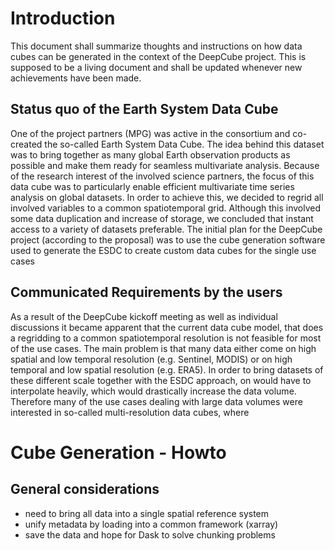 # Introduction

This document shall summarize thoughts and instructions on how data cubes can be generated in the context of the DeepCube project. 
This is supposed to be a living document and shall be updated whenever new achievements have been made. 

## Status quo of the Earth System Data Cube

One of the project partners (MPG) was active in the consortium and co-created the so-called Earth System Data Cube. The idea behind this dataset was to bring together as many global Earth observation products as possible and make them ready for seamless multivariate analysis. 
Because of the research interest of the involved science partners, the focus of this data cube was to particularly enable efficient multivariate time series analysis on global datasets. In order to achieve this, we decided to regrid all involved 
variables to a common spatiotemporal grid. Although this involved some data duplication and increase of storage, we concluded
that instant access to a variety of datasets preferable. 
The initial plan for the DeepCube project (according to the proposal) was to use the cube generation software used to generate the ESDC to create custom data cubes for the single use cases 

## Communicated Requirements by the users

As a result of the DeepCube kickoff meeting as well as individual discussions it became apparent that the current data cube model, that does a regridding to a common spatiotemporal resolution is not feasible for most of the use cases. 
The main problem is that many data either come on high spatial and low temporal resolution (e.g. Sentinel, MODIS) or on high temporal and low spatial resolution (e.g. ERA5). In order to bring datasets of these different scale together with the ESDC approach, on would have to interpolate heavily, which would drastically increase the data volume. 
Therefore many of the use cases dealing with large data volumes were interested in so-called multi-resolution data cubes, 
where 

# Cube Generation - Howto

## General considerations

- need to bring all data into a single spatial reference system
- unify metadata by loading into a common framework (xarray)
- save the data and hope for Dask to solve chunking problems

